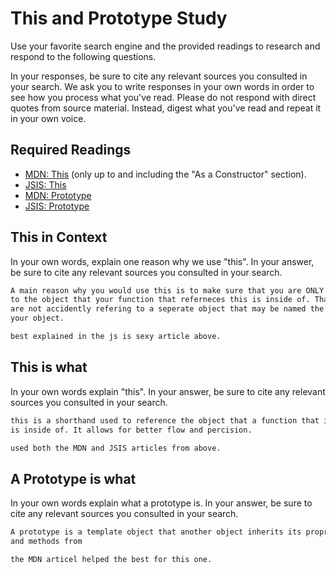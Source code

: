 # This and Prototype Study

Use your favorite search engine and the provided readings to research and
respond to the following questions.

In your responses, be sure to cite any relevant sources you consulted in your
search. We ask you to write responses in your own words in order to see how you
process what you've read. Please do not respond with direct quotes from source
material. Instead, digest what you've read and repeat it in your own voice.

## Required Readings

-   [MDN: This](https://developer.mozilla.org/en-US/docs/Web/JavaScript/Reference/Operators/this)
(only up to and including the "As a Constructor" section).
-   [JSIS: This](http://javascriptissexy.com/understand-javascripts-this-with-clarity-and-master-it/)
-   [MDN: Prototype](https://developer.mozilla.org/en-US/docs/Learn/JavaScript/Objects/Object_prototypes)
-   [JSIS: Prototype](http://javascriptissexy.com/javascript-prototype-in-plain-detailed-language/)

## This in Context

In your own words, explain one reason why we use "this". In your answer, be
sure to cite any relevant sources you consulted in your search.

```md
A main reason why you would use this is to make sure that you are ONLY refering
to the object that your function that referneces this is inside of. That way you
are not accidently refering to a seperate object that may be named the same as
your object.

best explained in the js is sexy article above.
```

## This is what

In your own words explain "this".  In your answer, be
sure to cite any relevant sources you consulted in your search.

```md
this is a shorthand used to reference the object that a function that is using it
is inside of. It allows for better flow and percision.

used both the MDN and JSIS articles from above.
```

## A Prototype is what

In your own words explain what a prototype is.  In your answer, be
sure to cite any relevant sources you consulted in your search.

```md
A prototype is a template object that another object inherits its proprities
and methods from

the MDN articel helped the best for this one.

```
